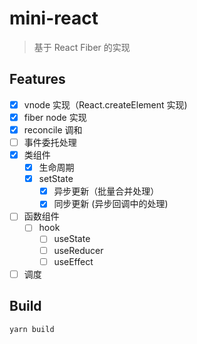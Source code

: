 # mini-react

> 基于 React Fiber 的实现

## Features

- [x] vnode 实现（React.createElement 实现)
- [x] fiber node 实现
- [x] reconcile 调和
- [ ] 事件委托处理
- [x] 类组件
  - [x] 生命周期
  - [x] setState
    - [x] 异步更新（批量合并处理）
    - [x] 同步更新 (异步回调中的处理)
- [ ] 函数组件
  - [ ] hook
    - [ ] useState
    - [ ] useReducer
    - [ ] useEffect
- [ ] 调度

## Build

```
yarn build
```
